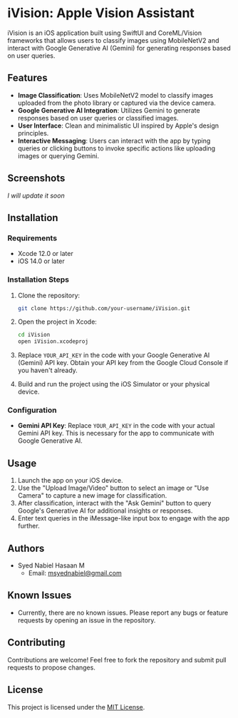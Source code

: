 # iVision: Apple Vision Assistant

iVision is an iOS application built using SwiftUI and CoreML/Vision frameworks that allows users to classify images using MobileNetV2 and interact with Google Generative AI (Gemini) for generating responses based on user queries.

## Features

- **Image Classification**: Uses MobileNetV2 model to classify images uploaded from the photo library or captured via the device camera.
- **Google Generative AI Integration**: Utilizes Gemini to generate responses based on user queries or classified images.
- **User Interface**: Clean and minimalistic UI inspired by Apple's design principles.
- **Interactive Messaging**: Users can interact with the app by typing queries or clicking buttons to invoke specific actions like uploading images or querying Gemini.

## Screenshots

_I will update it soon_

## Installation

### Requirements

- Xcode 12.0 or later
- iOS 14.0 or later

### Installation Steps

1. Clone the repository:

   ```bash
   git clone https://github.com/your-username/iVision.git
   ```

2. Open the project in Xcode:

   ```bash
   cd iVision
   open iVision.xcodeproj
   ```

3. Replace `YOUR_API_KEY` in the code with your Google Generative AI (Gemini) API key. Obtain your API key from the Google Cloud Console if you haven't already.

4. Build and run the project using the iOS Simulator or your physical device.

### Configuration

- **Gemini API Key**: Replace `YOUR_API_KEY` in the code with your actual Gemini API key. This is necessary for the app to communicate with Google Generative AI.

## Usage

1. Launch the app on your iOS device.
2. Use the "Upload Image/Video" button to select an image or "Use Camera" to capture a new image for classification.
3. After classification, interact with the "Ask Gemini" button to query Google's Generative AI for additional insights or responses.
4. Enter text queries in the iMessage-like input box to engage with the app further.

## Authors

- Syed Nabiel Hasaan M
  - Email: msyednabiel@gmail.com

## Known Issues

- Currently, there are no known issues. Please report any bugs or feature requests by opening an issue in the repository.

## Contributing

Contributions are welcome! Feel free to fork the repository and submit pull requests to propose changes.

## License

This project is licensed under the [MIT License](LICENSE).
